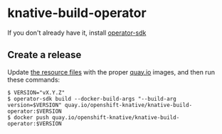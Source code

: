 # knative-build-operator

If you don't already have it, install
[operator-sdk](https://github.com/operator-framework/operator-sdk/)

## Create a release

Update [the resource files](deploy/resources/) with the proper
[quay.io](https://quay.io/organization/openshift-knative) images, and
then run these commands:

    $ VERSION="vX.Y.Z"
    $ operator-sdk build --docker-build-args "--build-arg version=$VERSION" quay.io/openshift-knative/knative-build-operator:$VERSION
    $ docker push quay.io/openshift-knative/knative-build-operator:$VERSION
